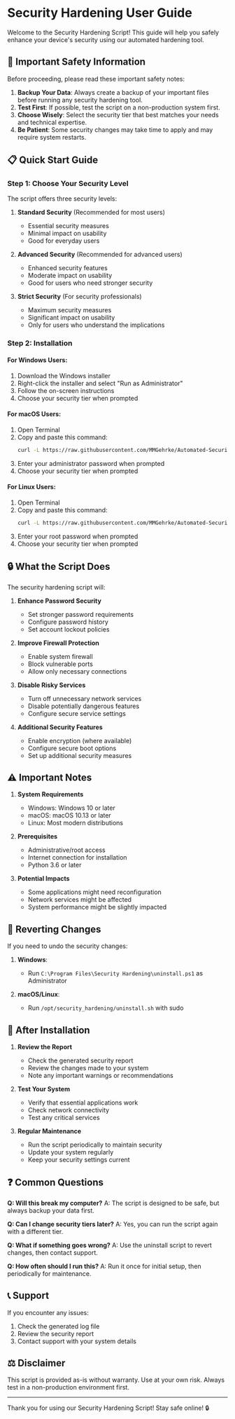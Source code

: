 # Security Hardening User Guide

Welcome to the Security Hardening Script! This guide will help you safely enhance your device's security using our automated hardening tool.

## 🚨 Important Safety Information

Before proceeding, please read these important safety notes:

1. **Backup Your Data**: Always create a backup of your important files before running any security hardening tool.
2. **Test First**: If possible, test the script on a non-production system first.
3. **Choose Wisely**: Select the security tier that best matches your needs and technical expertise.
4. **Be Patient**: Some security changes may take time to apply and may require system restarts.

## 📋 Quick Start Guide

### Step 1: Choose Your Security Level

The script offers three security levels:

1. **Standard Security** (Recommended for most users)
   - Essential security measures
   - Minimal impact on usability
   - Good for everyday users

2. **Advanced Security** (Recommended for advanced users)
   - Enhanced security features
   - Moderate impact on usability
   - Good for users who need stronger security

3. **Strict Security** (For security professionals)
   - Maximum security measures
   - Significant impact on usability
   - Only for users who understand the implications

### Step 2: Installation

#### For Windows Users:
1. Download the Windows installer
2. Right-click the installer and select "Run as Administrator"
3. Follow the on-screen instructions
4. Choose your security tier when prompted

#### For macOS Users:
1. Open Terminal
2. Copy and paste this command:
   ```bash
   curl -L https://raw.githubusercontent.com/MMGehrke/Automated-Security-Hardening/main/install.sh | bash
   ```
3. Enter your administrator password when prompted
4. Choose your security tier when prompted

#### For Linux Users:
1. Open Terminal
2. Copy and paste this command:
   ```bash
   curl -L https://raw.githubusercontent.com/MMGehrke/Automated-Security-Hardening/main/install.sh | bash
   ```
3. Enter your root password when prompted
4. Choose your security tier when prompted

## 🔒 What the Script Does

The security hardening script will:

1. **Enhance Password Security**
   - Set stronger password requirements
   - Configure password history
   - Set account lockout policies

2. **Improve Firewall Protection**
   - Enable system firewall
   - Block vulnerable ports
   - Allow only necessary connections

3. **Disable Risky Services**
   - Turn off unnecessary network services
   - Disable potentially dangerous features
   - Configure secure service settings

4. **Additional Security Features**
   - Enable encryption (where available)
   - Configure secure boot options
   - Set up additional security measures

## ⚠️ Important Notes

1. **System Requirements**
   - Windows: Windows 10 or later
   - macOS: macOS 10.13 or later
   - Linux: Most modern distributions

2. **Prerequisites**
   - Administrative/root access
   - Internet connection for installation
   - Python 3.6 or later

3. **Potential Impacts**
   - Some applications might need reconfiguration
   - Network services might be affected
   - System performance might be slightly impacted

## 🔄 Reverting Changes

If you need to undo the security changes:

1. **Windows**:
   - Run `C:\Program Files\Security Hardening\uninstall.ps1` as Administrator

2. **macOS/Linux**:
   - Run `/opt/security_hardening/uninstall.sh` with sudo

## 📝 After Installation

1. **Review the Report**
   - Check the generated security report
   - Review the changes made to your system
   - Note any important warnings or recommendations

2. **Test Your System**
   - Verify that essential applications work
   - Check network connectivity
   - Test any critical services

3. **Regular Maintenance**
   - Run the script periodically to maintain security
   - Update your system regularly
   - Keep your security settings current

## ❓ Common Questions

**Q: Will this break my computer?**
A: The script is designed to be safe, but always backup your data first.

**Q: Can I change security tiers later?**
A: Yes, you can run the script again with a different tier.

**Q: What if something goes wrong?**
A: Use the uninstall script to revert changes, then contact support.

**Q: How often should I run this?**
A: Run it once for initial setup, then periodically for maintenance.

## 📞 Support

If you encounter any issues:
1. Check the generated log file
2. Review the security report
3. Contact support with your system details

## ⚖️ Disclaimer

This script is provided as-is without warranty. Use at your own risk. Always test in a non-production environment first.

---

Thank you for using our Security Hardening Script! Stay safe online! 🔒 